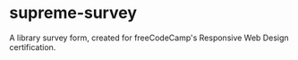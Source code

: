 # supreme-survey
A library survey form, created for freeCodeCamp's Responsive Web Design certification.
